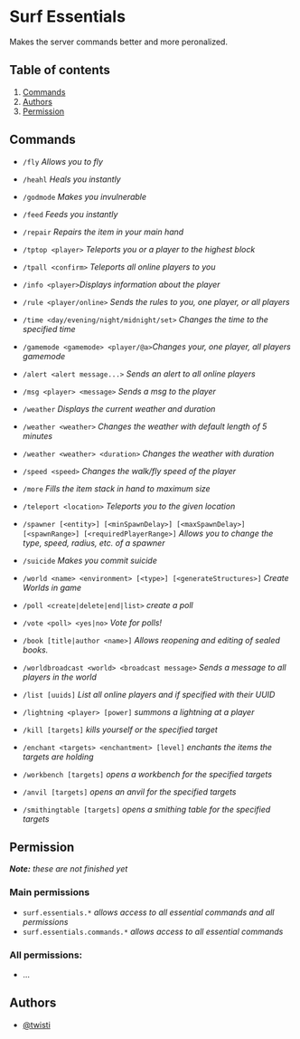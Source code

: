 
  

# Surf Essentials

  

Makes the server commands better and more peronalized.

## Table of contents

  

1. [Commands](#Commands)
2. [Authors](#Authors)
3. [Permission](#Permission)

## Commands

  

- `/fly` _Allows you to fly_

- `/heahl` _Heals you instantly_

- `/godmode` _Makes you invulnerable_

- `/feed` _Feeds you instantly_

- `/repair` _Repairs the item in your main hand_

- `/tptop <player>` _Teleports you or a player to the highest block_

- `/tpall <confirm>` _Teleports all online players to you_

- `/info <player>`_Displays information about the player_

- `/rule <player/online>` _Sends the rules to you, one player, or all players_

- `/time <day/evening/night/midnight/set>` _Changes the time to the specified time_

- `/gamemode <gamemode> <player/@a>`_Changes your, one player, all players gamemode_

- `/alert <alert message...>` _Sends an alert to all online players_

- `/msg <player> <message>` _Sends a msg to the player_

- `/weather` _Displays the current weather and duration_

- `/weather <weather>` _Changes the weather with default length of 5 minutes_

- `/weather <weather> <duration>` _Changes the weather with duration_

- `/speed <speed>` _Changes the walk/fly speed of the player_

- `/more` _Fills the item stack in hand to maximum size_

- `/teleport <location>` _Teleports you to the given location_

- `/spawner [<entity>] [<minSpawnDelay>] [<maxSpawnDelay>] [<spawnRange>] [<requiredPlayerRange>]` _Allows you to change the type, speed, radius, etc. of a spawner_

- `/suicide` _Makes you commit suicide_

- `/world <name> <environment> [<type>] [<generateStructures>]` _Create Worlds in game_

- `/poll <create|delete|end|list>` _create a poll_

- `/vote <poll> <yes|no>` _Vote for polls!_

- `/book [title|author <name>]` _Allows reopening and editing of sealed books._

- `/worldbroadcast <world> <broadcast message>` _Sends a message to all players in the world_

- `/list [uuids]` _List all online players and if specified with their UUID_

- `/lightning <player> [power]` _summons a lightning at a player_

- `/kill [targets]` _kills yourself or the specified target_

- `/enchant <targets> <enchantment> [level]` _enchants the items the targets are holding_

- `/workbench [targets]` _opens a workbench for the specified targets_

- `/anvil [targets]` _opens an anvil for the specified targets_

- `/smithingtable [targets]` _opens a smithing table for the specified targets_

## Permission
***Note:** these are not finished yet*

### Main permissions
- `surf.essentials.*` _allows access to all essential commands and all permissions_
- `surf.essentials.commands.*` _allows access to all essential commands_

### All permissions:
- ...

## Authors

  

- [@twisti](https://git.slne.dev/twisti)

